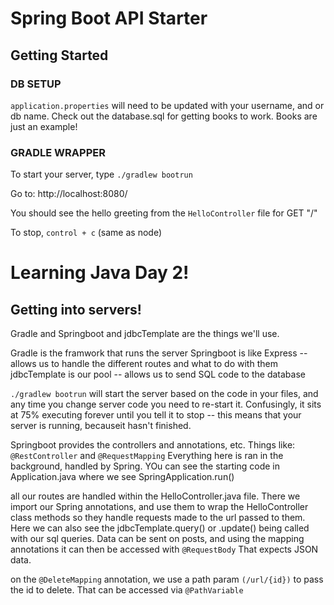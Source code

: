 # Spring Boot API Starter

## Getting Started

### DB SETUP
`application.properties` will need to be updated with your username, and or db name.
Check out the database.sql for getting books to work. Books are just an example!

### GRADLE WRAPPER
To start your server, type `./gradlew bootrun`

Go to: http://localhost:8080/

You should see the hello greeting from the `HelloController` file for GET "/"

To stop, `control + c` (same as node)

# Learning Java Day 2!

## Getting into servers!

Gradle and Springboot  and jdbcTemplate are the things we'll use.

Gradle is the framwork that runs the server
Springboot is like Express -- allows us to handle the different routes and what to do with them
jdbcTemplate is our pool -- allows us to send SQL code to the database

`./gradlew bootrun` will start the server based on the code in your files, and any time you change server code you need to re-start it.
Confusingly, it sits at 75% executing forever until you tell it to stop -- this means that your server is running, becauseit hasn't finished.

Springboot provides the controllers and annotations, etc.  Things like:
`@RestController` and `@RequestMapping`
Everything here is ran in the background, handled by Spring.  YOu can see the starting code in Application.java where we see SpringApplication.run()

all our routes are handled within the HelloController.java file.
There we import our Spring annotations, and use them to wrap the HelloController class methods so they handle requests made to the url passed to them.
Here we can also see the jdbcTemplate.query() or .update() being called with our sql queries.
Data can be sent on posts, and using the mapping annotations it can then be accessed with `@RequestBody`
That expects JSON data.

on the `@DeleteMapping` annotation, we use a path param `(/url/{id})` to pass the id to delete.
That can be accessed via `@PathVariable`

